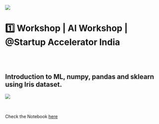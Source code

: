 ![](https://github.com/neha-duggirala/100DaysOfMLCode/blob/master/infographics/SchoolOfAI.jpg)
# :one: Workshop | AI Workshop | @Startup Accelerator India
</br></br>
## Introduction to ML, numpy, pandas and sklearn using Iris dataset.</br>


![](https://github.com/neha-duggirala/100DaysOfMLCode/blob/master/infographics/Meetup1.png)

</br></br>Check the Notebook [here](https://github.com/neha-duggirala/100DaysOfMLCode/tree/master/SchoolOfAI_Visakhapatnam/MeetUp1)
